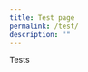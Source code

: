 ```yaml
---
title: Test page
permalink: /test/
description: ""
---
```

Tests

<script src="https://www.instagram.com/embed.js"></script>

